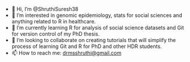 - 👋 Hi, I’m @ShruthiSuresh38
- 👀 I’m interested in genomic epidemiology, stats for social sciences and anything related to R in healthcare.
- 🌱 I’m currently learning R for analysis of social science datasets and Git for version control of my PhD thesis.
- 💞️ I’m looking to collaborate on creating tutorials that will simplify the process of learning Git and R for PhD and other HDR students.
- 📫 How to reach me: drmsshruthi@gmail.com

<!---
ShruthiSuresh38/ShruthiSuresh38 is a ✨ special ✨ repository because its `README.md` (this file) appears on your GitHub profile.
You can click the Preview link to take a look at your changes.
--->
